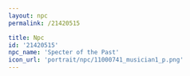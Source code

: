 ```yaml
---
layout: npc
permalink: /21420515

title: Npc
id: '21420515'
npc_name: 'Specter of the Past'
icon_url: 'portrait/npc/11000741_musician1_p.png'
---
```

